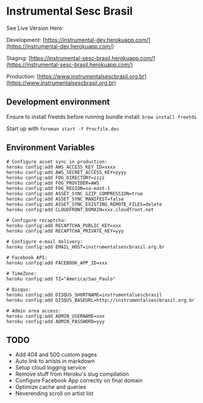 # Instrumental Sesc Brasil
See Live Version Here: 

 Development: [https://instrumental-dev.herokuapp.com/](https://instrumental-dev.herokuapp.com/)

 Staging: [https://instrumental-sesc-brasil.herokuapp.com/](https://instrumental-sesc-brasil.herokuapp.com/)
 
 Production: [https://www.instrumentalsescbrasil.org.br](https://www.instrumentalsescbrasil.org.br)

## Development environment

Ensure to install freetds before running bundle install:
`brew install freetds`

Start up with `foreman start -f Procfile.dev`

## Environment Variables

```
# Configure asset sync in production:
heroku config:add AWS_ACCESS_KEY_ID=xxxx
heroku config:add AWS_SECRET_ACCESS_KEY=yyyy
heroku config:add FOG_DIRECTORY=zzzz
heroku config:add FOG_PROVIDER=AWS
heroku config:add FOG_REGION=sa-east-1
heroku config:add ASSET_SYNC_GZIP_COMPRESSION=true
heroku config:add ASSET_SYNC_MANIFEST=false
heroku config:add ASSET_SYNC_EXISTING_REMOTE_FILES=delete
heroku config:add CLOUDFRONT_DOMAIN=xxx.cloudfront.net

# Configure recaptcha:
heroku config:add RECAPTCHA_PUBLIC_KEY=xxx
heroku config:add RECAPTCHA_PRIVATE_KEY=yyy

# Configure e-mail delivery:
heroku config:add EMAIL_HOST=instrumentalsescbrasil.org.br

# Facebook API:
heroku config:add FACEBOOK_APP_ID=xxx

# TimeZone:
heroku config:add TZ="America/Sao_Paulo"

# Disqus:
heroku config:add DISQUS_SHORTNAME=instrumentalsescbrasil
heroku config:add DISQUS_BASEURL=http://instrumentalsescbrasil.org.br

# Admin area access:
heroku config:add ADMIN_USERNAME=xxx
heroku config:add ADMIN_PASSWORD=yyy
```

## TODO

- Add 404 and 500 custom pages
- Auto link to artists in markdown
- Setup cloud logging service
- Remove stuff from Heroku's slug compilation
- Configure Facebook App correctly on final domain
- Optimize cache and queries
- Neverending scroll on artist list
